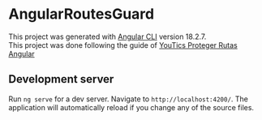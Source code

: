 # AngularRoutesGuard

This project was generated with [Angular CLI](https://github.com/angular/angular-cli) version 18.2.7.<br>
This project was done following the guide of [YouTics Proteger Rutas Angular](https://www.youtube.com/watch?v=FZKNB87I4Ng)

## Development server

Run `ng serve` for a dev server. Navigate to `http://localhost:4200/`. The application will automatically reload if you change any of the source files.

